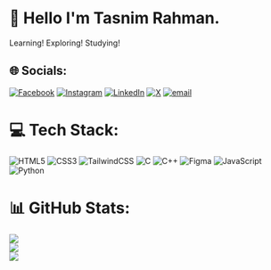 
# 💫 Hello I'm Tasnim Rahman.
Learning! Exploring! Studying!


## 🌐 Socials:
[![Facebook](https://img.shields.io/badge/Facebook-%231877F2.svg?logo=Facebook&logoColor=white)](https://facebook.com/tasnimrahman01) [![Instagram](https://img.shields.io/badge/Instagram-%23E4405F.svg?logo=Instagram&logoColor=white)](https://instagram.com/tasnimm_rahman) [![LinkedIn](https://img.shields.io/badge/LinkedIn-%230077B5.svg?logo=linkedin&logoColor=white)](https://linkedin.com/in/tasnim-rahman01) [![X](https://img.shields.io/badge/X-black.svg?logo=X&logoColor=white)](https://x.com/tasnimm_rahman) [![email](https://img.shields.io/badge/Email-D14836?logo=gmail&logoColor=white)](mailto:tasnimrahman0101@gmail.com) 

# 💻 Tech Stack:
![HTML5](https://img.shields.io/badge/html5-%23E34F26.svg?style=for-the-badge&logo=html5&logoColor=white) ![CSS3](https://img.shields.io/badge/css3-%231572B6.svg?style=for-the-badge&logo=css3&logoColor=white) ![TailwindCSS](https://img.shields.io/badge/tailwindcss-%2338B2AC.svg?style=for-the-badge&logo=tailwind-css&logoColor=white) ![C](https://img.shields.io/badge/c-%2300599C.svg?style=for-the-badge&logo=c&logoColor=white) ![C++](https://img.shields.io/badge/c++-%2300599C.svg?style=for-the-badge&logo=c%2B%2B&logoColor=white) ![Figma](https://img.shields.io/badge/figma-%23F24E1E.svg?style=for-the-badge&logo=figma&logoColor=white) ![JavaScript](https://img.shields.io/badge/javascript-%23323330.svg?style=for-the-badge&logo=javascript&logoColor=%23F7DF1E) ![Python](https://img.shields.io/badge/python-3670A0?style=for-the-badge&logo=python&logoColor=ffdd54)
# 📊 GitHub Stats:
![](https://github-readme-stats.vercel.app/api?username=TASNIM045&theme=dark&hide_border=false&include_all_commits=true&count_private=true)<br/>
![](https://nirzak-streak-stats.vercel.app/?user=TASNIM045&theme=dark&hide_border=false)<br/>
![](https://github-readme-stats.vercel.app/api/top-langs/?username=TASNIM045&theme=dark&hide_border=false&include_all_commits=true&count_private=true&layout=compact)

<!-- Proudly created with GPRM ( https://gprm.itsvg.in ) -->
